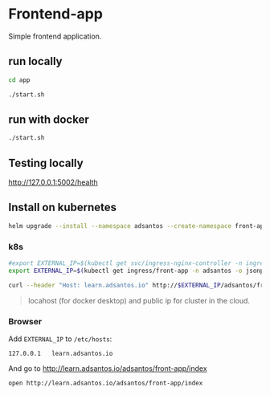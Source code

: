 # Frontend-app

Simple frontend application.

## run locally

```bash
cd app

./start.sh
```

## run with docker

```bash
./start.sh
```

## Testing locally

<http://127.0.0.1:5002/health>

## Install on kubernetes

```bash
helm upgrade --install --namespace adsantos --create-namespace front-app helm
```

### k8s

```bash
#export EXTERNAL_IP=$(kubectl get svc/ingress-nginx-controller -n ingress-nginx -o jsonpath='{.status.loadBalancer.ingress[0].hostname}')
export EXTERNAL_IP=$(kubectl get ingress/front-app -n adsantos -o jsonpath='{.status.loadBalancer.ingress[0].hostname}')

curl --header "Host: learn.adsantos.io" http://$EXTERNAL_IP/adsantos/front-app/index
```

> locahost (for docker desktop) and public ip for cluster in the cloud.

### Browser

Add `EXTERNAL_IP` to `/etc/hosts`:

```hosts
127.0.0.1   learn.adsantos.io
```

And go to <http://learn.adsantos.io/adsantos/front-app/index>

```bash
open http://learn.adsantos.io/adsantos/front-app/index
```

